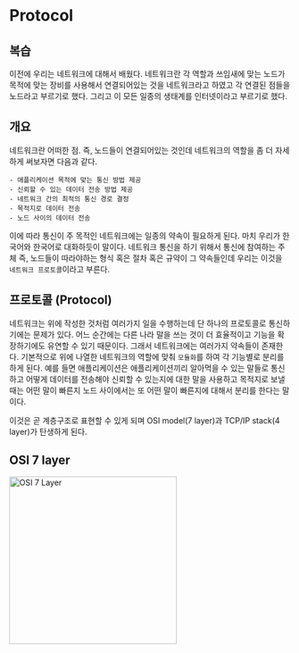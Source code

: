 # Protocol

## 복습
이전에 우리는 네트워크에 대해서 배웠다. 네트워크란 각 역할과 쓰임새에 맞는 노드가 목적에 맞는 장비를 사용해서 연결되어있는 것을 네트워크라고 하였고 각 연결된 점들을 노드라고 부르기로 했다. 그리고 이 모든 일종의 생태계를 인터넷이라고 부르기로 했다.

## 개요
네트워크란 어떠한 점. 즉, 노드들이 연결되어있는 것인데 네트워크의 역할을 좀 더 자세하게 써보자면 다음과 같다.  

```text
- 애플리케이션 목적에 맞는 통신 방법 제공
- 신뢰할 수 있는 데이터 전송 방법 제공
- 네트워크 간의 최적의 통신 경로 결정
- 목적지로 데이터 전송
- 노드 사이의 데이터 전송
```

이에 따라 통신이 주 목적인 네트워크에는 일종의 약속이 필요하게 된다. 마치 우리가 한국어와 한국어로 대화하듯이 말이다. 네트워크 통신을 하기 위해서 통신에 참여하는 주체 즉, 노드들이 따라야하는 형식 혹은 절차 혹은 규약이 그 약속들인데 우리는 이것을 `네트워크 프로토콜`이라고 부른다.

## 프로토콜 (Protocol)
네트워크는 위에 작성한 것처럼 여러가지 일을 수행하는데 단 하나의 프로토콜로 통신하기에는 문제가 있다. 어느 순간에는 다른 나라 말을 쓰는 것이 더 효율적이고 기능을 확장하기에도 유연할 수 있기 때문이다. 그래서 네트워크에는 여러가지 약속들이 존재한다. 기본적으로 위에 나열한 네트워크의 역할에 맞춰 `모듈화`를 하여 각 기능별로 분리를 하게 된다. 예를 들면 애플리케이션은 애플리케이션끼리 알아먹을 수 있는 말들로 통신하고 어떻게 데이터를 전송해야 신뢰할 수 있는지에 대한 말을 사용하고 목적지로 보낼때는 어떤 말이 빠른지 노드 사이에서는 또 어떤 말이 빠른지에 대해서 분리를 한다는 말이다. 

이것은 곧 계층구조로 표현할 수 있게 되며 OSI model(7 layer)과 TCP/IP stack(4 layer)가 탄생하게 된다. 

## OSI 7 layer
<img src="/images/network/osi_layer.png" alt="OSI 7 Layer" height="300">
